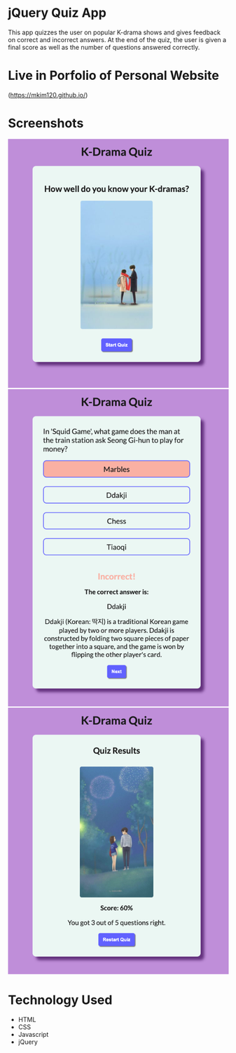 # jQuery Quiz App
This app quizzes the user on popular K-drama shows and gives feedback on correct and incorrect answers. At the end of the quiz, the user is given a final score as well as the number of questions answered correctly.

# Live in Porfolio of Personal Website
(https://mkim120.github.io/)

# Screenshots
![home screen](img/home-screen.png)
![question screen](img/question-screen.png)
![results screen](img/results-screen.png)

# Technology Used
* HTML
* CSS
* Javascript
* jQuery
